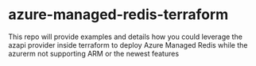 # azure-managed-redis-terraform
This repo will provide examples and details how you could leverage the azapi provider inside terraform to deploy Azure Managed Redis while the azurerm not supporting ARM or the newest features 
